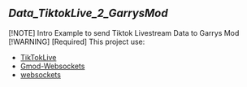 **_Data_TiktokLive_2_GarrysMod_**
-
[!NOTE]
Intro
Example to send Tiktok Livestream Data to Garrys Mod
[!WARNING]
[Required] 
This project use:
- [TikTokLive](https://github.com/isaackogan/TikTokLive)
- [Gmod-Websockets](https://github.com/HunterNL/Gmod-Websockets)
- [websockets](https://developer.mozilla.org/en-US/docs/Web/API/WebSockets_API)

